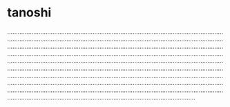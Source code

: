 # tanoshi
........................................................................................................................................................................................................................................................................................................................................................................................................................................................................................................................................................................................................................................................................................................................................................................................................................................................................................................................................................................................................................................................................................................................................................................................................................................................................